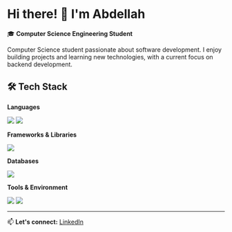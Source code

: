 # Hi there! 👋 I'm Abdellah

🎓 **Computer Science Engineering Student**

Computer Science student passionate about software development. I enjoy building projects and learning new technologies, with a current focus on backend development.

## 🛠️ Tech Stack

**Languages**
<p>
  <img src="https://skillicons.dev/icons?i=java,python,c,bash" />
  <img src="https://skillicons.dev/icons?i=html,css,md" />
</p>

**Frameworks & Libraries**
<p>
  <img src="https://skillicons.dev/icons?i=spring,htmx,maven" />
</p>

**Databases**
<p>
  <img src="https://skillicons.dev/icons?i=mysql,postgres,sqlite,redis" />
</p>

**Tools & Environment**
<p>
  <img src="https://skillicons.dev/icons?i=docker,aws,git,github,githubactions,postman" />
  <img src="https://skillicons.dev/icons?i=linux,arch,ubuntu,neovim,lua,idea,latex" />
</p>

---
📫 **Let's connect:** [LinkedIn](https://www.linkedin.com/in/darni-abdellah/)

